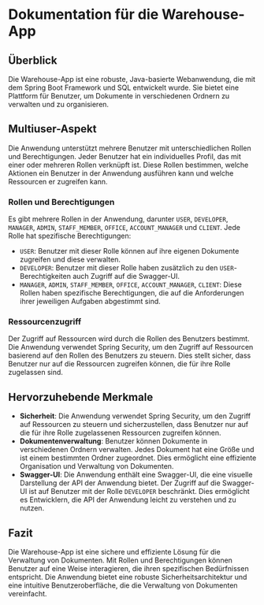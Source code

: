 # Dokumentation für die Warehouse-App

## Überblick

Die Warehouse-App ist eine robuste, Java-basierte Webanwendung, die mit dem Spring Boot Framework und SQL entwickelt wurde. Sie bietet eine Plattform für Benutzer, um Dokumente in verschiedenen Ordnern zu verwalten und zu organisieren.

## Multiuser-Aspekt

Die Anwendung unterstützt mehrere Benutzer mit unterschiedlichen Rollen und Berechtigungen. Jeder Benutzer hat ein individuelles Profil, das mit einer oder mehreren Rollen verknüpft ist. Diese Rollen bestimmen, welche Aktionen ein Benutzer in der Anwendung ausführen kann und welche Ressourcen er zugreifen kann.

### Rollen und Berechtigungen

Es gibt mehrere Rollen in der Anwendung, darunter `USER`, `DEVELOPER`, `MANAGER`, `ADMIN`, `STAFF_MEMBER`, `OFFICE`, `ACCOUNT_MANAGER` und `CLIENT`. Jede Rolle hat spezifische Berechtigungen:

- `USER`: Benutzer mit dieser Rolle können auf ihre eigenen Dokumente zugreifen und diese verwalten.
- `DEVELOPER`: Benutzer mit dieser Rolle haben zusätzlich zu den `USER`-Berechtigkeiten auch Zugriff auf die Swagger-UI.
- `MANAGER`, `ADMIN`, `STAFF_MEMBER`, `OFFICE`, `ACCOUNT_MANAGER`, `CLIENT`: Diese Rollen haben spezifische Berechtigungen, die auf die Anforderungen ihrer jeweiligen Aufgaben abgestimmt sind.

### Ressourcenzugriff

Der Zugriff auf Ressourcen wird durch die Rollen des Benutzers bestimmt. Die Anwendung verwendet Spring Security, um den Zugriff auf Ressourcen basierend auf den Rollen des Benutzers zu steuern. Dies stellt sicher, dass Benutzer nur auf die Ressourcen zugreifen können, die für ihre Rolle zugelassen sind.

## Hervorzuhebende Merkmale

- **Sicherheit**: Die Anwendung verwendet Spring Security, um den Zugriff auf Ressourcen zu steuern und sicherzustellen, dass Benutzer nur auf die für ihre Rolle zugelassenen Ressourcen zugreifen können.
- **Dokumentenverwaltung**: Benutzer können Dokumente in verschiedenen Ordnern verwalten. Jedes Dokument hat eine Größe und ist einem bestimmten Ordner zugeordnet. Dies ermöglicht eine effiziente Organisation und Verwaltung von Dokumenten.
- **Swagger-UI**: Die Anwendung enthält eine Swagger-UI, die eine visuelle Darstellung der API der Anwendung bietet. Der Zugriff auf die Swagger-UI ist auf Benutzer mit der Rolle `DEVELOPER` beschränkt. Dies ermöglicht es Entwicklern, die API der Anwendung leicht zu verstehen und zu nutzen.

## Fazit

Die Warehouse-App ist eine sichere und effiziente Lösung für die Verwaltung von Dokumenten. Mit Rollen und Berechtigungen können Benutzer auf eine Weise interagieren, die ihren spezifischen Bedürfnissen entspricht. Die Anwendung bietet eine robuste Sicherheitsarchitektur und eine intuitive Benutzeroberfläche, die die Verwaltung von Dokumenten vereinfacht.